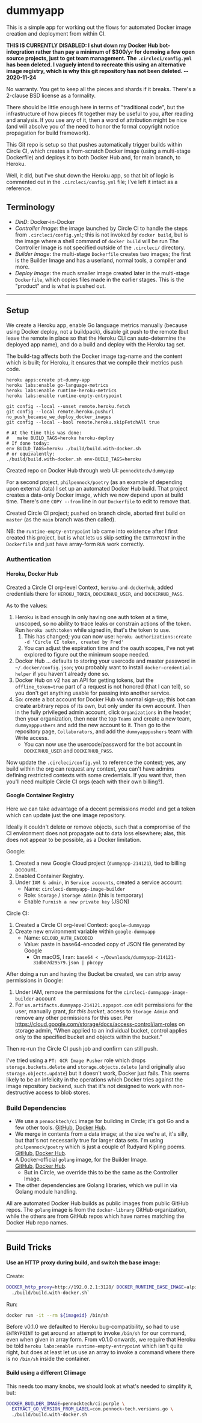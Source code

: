 dummyapp
========

This is a simple app for working out the flows for automated Docker image
creation and deployment from within CI.

**THIS IS CURRENTLY DISABLED: I shut down my Docker Hub bot-integration rather
than pay a minimum of $300/yr for demoing a few open source projects, just to
get team management.  The `.circleci/config.yml` has been deleted.
I vaguely intend to recreate this using an alternative image registry, which
is why this git repository has not been deleted.  -- 2020-11-24**

No warranty.  You get to keep all the pieces and shards if it breaks.
There's a 2-clause BSD license as a formality.

There should be little enough here in terms of "traditional code", but the
infrastructure of how pieces fit together may be useful to you, after reading
and analysis.  If you use any of it, then a word of attribution might be nice
(and will absolve you of the need to honor the formal copyright notice
propagation for build framework).

This Git repo is setup so that pushes automatically trigger builds within
Circle CI, which creates a from-scratch Docker image (using a multi-stage
Dockerfile) and deploys it to both Docker Hub and, for main branch,
to Heroku.

Well, it did, but I've shut down the Heroku app, so that bit of logic is
commented out in the `.circleci/config.yml` file; I've left it intact as a
reference.

## Terminology

* *DinD*: Docker-in-Docker
* *Controller Image*: the image launched by Circle CI to handle the steps from
  `.circleci/config.yml`; this is not invoked _by_ `docker build`, but is the
  image where a shell command of `docker build` will be run
  The Controller Image is not specified outside of the `.circleci/` directory.
* *Builder Image*: the multi-stage `Dockerfile` creates two images; the first
  is the Builder Image and has a userland, normal tools, a compiler and more.
* *Deploy Image*: the much smaller image created later in the multi-stage
  `Dockerfile`, which copies files made in the earlier stages.  This is the
  "product" and is what is pushed out.

---

## Setup

We create a Heroku app, enable Go language metrics manually (because using
Docker deploy, not a buildpack), disable git push to the remote (but leave
the remote in place so that the Heroku CLI can auto-determine the deployed
app name), and do a build and deploy with the Heroku tag set.

The build-tag affects both the Docker image tag-name and the content which
is built; for Heroku, it ensures that we compile their metrics push code.

```
heroku apps:create pt-dummy-app
heroku labs:enable go-language-metrics
heroku labs:enable runtime-heroku-metrics
heroku labs:enable runtime-empty-entrypoint

git config --local --unset remote.heroku.fetch
git config --local remote.heroku.pushurl no_push_because_we_deploy_docker_images
git config --local --bool remote.heroku.skipFetchAll true

# At the time this was done:
#   make BUILD_TAGS=heroku heroku-deploy
# If done today:
env BUILD_TAGS=heroku ./build/build.with-docker.sh
# or equivalently:
./build/build.with-docker.sh env-BUILD_TAGS=heroku
```

Created repo on Docker Hub through web UI: `pennocktech/dummyapp`

For a second project, `philpennock/poetry` (as an example of depending upon
external data) I set up an automated Docker Hub build.  That project creates
a data-only Docker image, which we now depend upon at build time.  There's
one `COPY --from` line in our `Dockerfile` to edit to remove that.

Created Circle CI project; pushed on branch circle, aborted first build on
`master` (as the `main` branch was then called).

NB: the `runtime-empty-entrypoint` lab came into existence after I first
created this project, but is what lets us skip setting the `ENTRYPOINT` in the
`Dockerfile` and just have array-form `RUN` work correctly.


### Authentication

#### Heroku, Docker Hub

Created a Circle CI org-level Context, `heroku-and-dockerhub`, added
credentials there for `HEROKU_TOKEN`, `DOCKERHUB_USER`, and
`DOCKERHUB_PASS`.

As to the values:

1. Heroku is bad enough in only having one auth token at a time, unscoped, so
   no ability to trace leaks or constrain actions of the token.
   Run `heroku auth:token` while signed in, that's the token to use.
   1. This has changed; you can now use:
      `heroku authorizations:create -d 'Circle CI token, created by Fred'`
   2. You can adjust the expiration time and the oauth scopes, I've not yet
      explored to figure out the minimum scope needed.
2. Docker Hub ... defaults to storing your usercode and master password in
   `~/.docker/config.json`; you probably want to install
   `docker-credential-helper` if you haven't already done so.
3. Docker Hub on v2 has an API for getting tokens, but the `offline_token=true`
   part of a request is not honored (that I can tell), so you don't get
   anything usable for passing into another service.
4. So: create a bot account for Docker Hub via normal sign-up; this bot can
   create arbitrary repos of its own, but only under its own account.
   Then in the fully privileged admin account, click `Organizations` in the
   header, then your organization, then near the top `Teams` and create a new
   team, `dummyapppushers` and add the new account to it.
   Then go to the repository page, `Collaborators`, and add the
   `dummyapppushers` team with Write access.
   + You can now use the usercode/password for the bot account in
     `DOCKERHUB_USER` and `DOCKERHUB_PASS`.

Now update the `.circleci/config.yml` to reference the context; yes, any build
within the org can request any context, you can't have admins defining
restricted contexts with some credentials.  If you want that, then you'll need
multiple Circle CI orgs (each with their own billing?).

#### Google Container Registry

Here we can take advantage of a decent permissions model and get a token which
can update just the one image repository.

Ideally it couldn't delete or remove objects, such that a compromise of the CI
environment does not propagate out to data loss elsewhere; alas, this does not
appear to be possible, as a Docker limitation.

Google:
1. Created a new Google Cloud project (`dummyapp-214121`), tied to billing account.
2. Enabled Container Registry.
3. Under `IAM & admin`, in `Service accounts`, created a service account:
   + Name: `circleci-dummyapp-image-builder`
   + Role: `Storage` / `Storage Admin` (this is temporary)
   + Enable `Furnish a new private key` (JSON)

Circle CI:
1. Created a Circle CI org-level Context: `google-dummyapp`
2. Create new environment variable within `google-dummyapp`
   + Name: `GCLOUD_AUTH_ENCODED`
   + Value: paste in base64-encoded copy of JSON file generated by Google
     - On macOS, I ran: `base64 < ~/Downloads/dummyapp-214121-31db07d29579.json | pbcopy`

After doing a run and having the Bucket be created, we can strip away
permissions in Google:
1. Under IAM, remove the permissions for the `circleci-dummyapp-image-builder`
   account
2. For `us.artifacts.dummyapp-214121.appspot.com` edit permissions for the
   user, manually grant, _for this bucket_, access to `Storage Admin` and
   remove any other permissions for this user.
   Per <https://cloud.google.com/storage/docs/access-control/iam-roles> on
   storage admin,
   “When applied to an individual bucket, control applies only to the
   specified bucket and objects within the bucket.”

Then re-run the Circle CI push job and confirm can still push.

I've tried using a `PT: GCR Image Pusher` role which drops
`storage.buckets.delete` and `storage.objects.delete` (and originally also
`storage.objects.update`) but it doesn't work, Docker just fails.  This seems
likely to be an infelicity in the operations which Docker tries against the
image repository backend, such that it's not designed to work with
non-destructive access to blob stores.


### Build Dependencies

* We use a `pennocktech/ci` image for building in Circle; it's got Go and a
  few other tools.
  <a href="https://github.com/PennockTech/ci">GitHub</a>,
  <a href="https://hub.docker.com/r/pennocktech/ci/">Docker Hub</a>.
* We merge in contents from a data image; at the size we're at, it's silly,
  but that's not necessarily true for larger data sets.  I'm using
  `philpennock/poetry` which is just a couple of Rudyard Kipling poems.  
  <a href="https://github.com/philpennock/poetry">GitHub</a>,
  <a href="https://hub.docker.com/r/philpennock/poetry/">Docker Hub</a>.
* A Docker-official `golang` image, for the Builder Image.  
  <a href="https://github.com/docker-library/golang/">GitHub</a>,
  <a href="https://hub.docker.com/_/golang/">Docker Hub</a>.
  + But in Circle, we override this to be the same as the Controller Image.
* The other dependencies are Golang libraries, which we pull in via Golang
  module handling.

All are automated Docker Hub builds as public images from public GitHub repos.
The `golang` image is from the `docker-library` GitHub organization, while the
others are from GitHub repos which have names matching the Docker Hub repo
names.

---

## Build Tricks

#### Use an HTTP proxy during build, and switch the base image:

Create:

```sh
DOCKER_http_proxy=http://192.0.2.1:3128/ DOCKER_RUNTIME_BASE_IMAGE=alpine \
  ./build/build.with-docker.sh`
```

Run:

```sh
docker run -it --rm ${imageid} /bin/sh
```

Before v0.1.0 we defaulted to Heroku bug-compatibility, so had to use
`ENTRYPOINT` to get around an attempt to invoke `/bin/sh` for our command,
even when given in array form.  From v0.1.0 onwards, we require that Heroku
be told `heroku labs:enable runtime-empty-entrypoint` which isn't quite right,
but does at least let us use an array to invoke a command where there is no
`/bin/sh` inside the container.

#### Build using a different CI image

This needs too many knobs, we should look at what's needed to simplify it,
but:

```sh
DOCKER_BUILDER_IMAGE=pennocktech/ci:purple \
  EXTRACT_GO_VERSION_FROM_LABEL=com.pennock-tech.versions.go \
  ./build/build.with-docker.sh
```

